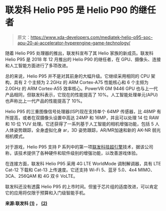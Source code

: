 # 联发科 Helio P95 是 Helio P90 的继任者

> 原文：<https://www.xda-developers.com/mediatek-helio-p95-soc-apu-20-ai-accelerator-hyperengine-game-technology/>

随着 Helio P95 处理器的推出，联发科宣布了其 Helio 家族的新成员。联发科 Helio P95 是 2018 年 12 月推出的 Helio P90 的继任者，在 GPU、摄像头、连接和人工智能方面进行了多项改进。

总的来说，Helio P95 并不是对其前身的大幅升级。它继续采用相同的 CPU 架构，具有 2 个主频为 2.2GHz 的 ARM Cortex-A75 性能核心和 6 个主频为 2.0GHz 的 ARM Cortex-A55 效率核心。PowerVR GM 9446 GPU 也与上一代产品相同，但联发科表示，它现在的性能提高了 10%。人工智能处理单元(APU)也声称比上一代产品的性能提高了 10%。

Helio P95 的三重图像信号处理器(ISP)现在支持单个 64MP 传感器，比 48MP 有所提高，或者在双摄像头设置中高达 24MP 和 16MP，并且可以处理 14 位 RAW 和 10 位 YUV 处理。它还获得了一系列基于人工智能的相机增强功能，包括 5 人人体姿势跟踪，全身虚拟化身 ar，3D 姿势跟踪，AR/MR‌加速和新的 AK-NR 弱光相机模式。

对于游戏，Helio P95 支持 P 系列中的第一项[联发科技超引擎](https://www.xda-developers.com/mediatek-helio-g90-series-hyperengine-game-technology-launched/)技术，据该公司称，该技术提供了各种硬件和软件级别的增强功能，以改善游戏体验。

在连接方面，联发科 Helio P95 采用 4G LTE WorldMode 调制解调器，具有 LTE Cat-12 下载和 Cat-13 上传速度。它还支持 Wi-Fi 5、蓝牙 5.0、4x4 MIMO、3CA、256QAM 和 4G 双卡 VoLTE。

联发科还没有透露 Helio P95 的上市时间。但鉴于芯片组的适度改进，可以肯定它的应用将仅限于预算和入门级智能手机。

**来源:联发科 [(1)](https://www.mediatek.com/blog/the-mediatek-helio-p95-infographic) ，** **[(2)](https://www.mediatek.com/blog/9-best-mediatek-helio-p95-features)**